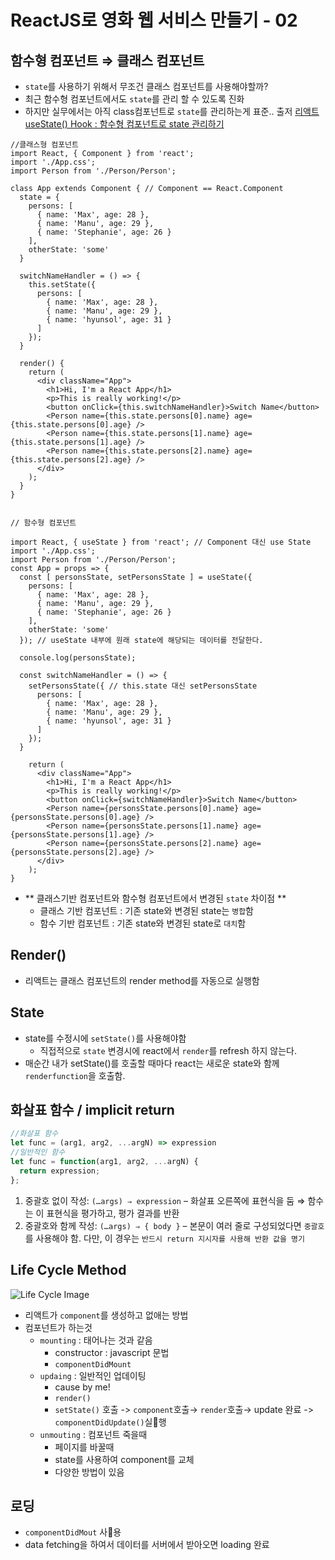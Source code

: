 # ReactJS로 영화 웹 서비스 만들기 - 02
 
## 함수형 컴포넌트 ⇒ 클래스 컴포넌트
- `state`를 사용하기 위해서 무조건 클래스 컴포넌트를 사용해야할까?
- 최근 함수형 컴포넌트에서도 `state`를 관리 할 수 있도록 진화
- 하지만 실무에서는 아직 class컴포넌트로 `state`를 관리하는게 표준..
출저
[리액트 useState() Hook : 함수형 컴포넌트로 state 관리하기](https://soldonii.tistory.com/106)

```JSX
//클래스형 컴포넌트
import React, { Component } from 'react';
import './App.css';
import Person from './Person/Person';

class App extends Component { // Component == React.Component
  state = {
    persons: [
      { name: 'Max', age: 28 },
      { name: 'Manu', age: 29 },
      { name: 'Stephanie', age: 26 }
    ],
    otherState: 'some'
  }

  switchNameHandler = () => {
    this.setState({
      persons: [
        { name: 'Max', age: 28 },
        { name: 'Manu', age: 29 },
        { name: 'hyunsol', age: 31 }
      ]
    });
  }

  render() {
    return (
      <div className="App">
        <h1>Hi, I'm a React App</h1>
        <p>This is really working!</p>
        <button onClick={this.switchNameHandler}>Switch Name</button>
        <Person name={this.state.persons[0].name} age={this.state.persons[0].age} />
        <Person name={this.state.persons[1].name} age={this.state.persons[1].age} />
        <Person name={this.state.persons[2].name} age={this.state.persons[2].age} />
      </div>
    );
  }
}


// 함수형 컴포넌트

import React, { useState } from 'react'; // Component 대신 use State
import './App.css';
import Person from './Person/Person';
const App = props => {
  const [ personsState, setPersonsState ] = useState({
    persons: [
      { name: 'Max', age: 28 },
      { name: 'Manu', age: 29 },
      { name: 'Stephanie', age: 26 }
    ],
    otherState: 'some'
  }); // useState 내부에 원래 state에 해당되는 데이터를 전달한다.

  console.log(personsState);

  const switchNameHandler = () => {
    setPersonsState({ // this.state 대신 setPersonsState
      persons: [
        { name: 'Max', age: 28 },
        { name: 'Manu', age: 29 },
        { name: 'hyunsol', age: 31 }
      ]
    });
  }

    return (
      <div className="App">
        <h1>Hi, I'm a React App</h1>
        <p>This is really working!</p>
        <button onClick={switchNameHandler}>Switch Name</button>
        <Person name={personsState.persons[0].name} age={personsState.persons[0].age} />
        <Person name={personsState.persons[1].name} age={personsState.persons[1].age} />
        <Person name={personsState.persons[2].name} age={personsState.persons[2].age} />
      </div>
    );
}

```

- ** 클래스기반 컴포넌트와 함수형 컴포넌트에서 변경된 `state` 차이점 ** 
	- 클래스 기반 컴포넌트 : 기존 state와 변경된 state는 `병합`함
	- 함수 기반 컴포넌트 : 기존 state와 변경된 state로 `대치`함


## Render()
- 리액트는 클래스 컴포넌트의 render method를 자동으로 실행함

## State
- state를 수정시에 `setState()`를 사용해야함
	- 직접적으로 `state` 변경시에  react에서 `render`를 refresh 하지 않는다.
- 매순간 내가 setState()를 호출할 때마다 react는 새로운 state와 함께 `renderfunction`을 호출함.

## 화살표 함수 / implicit return 
```javascript
//화살표 함수
let func = (arg1, arg2, ...argN) => expression
//일반적인 함수
let func = function(arg1, arg2, ...argN) {
  return expression;
};
```
1. 중괄호 없이 작성: `(…args) ⇒ expression` – 화살표 오른쪽에 표현식을 둠 ⇒ 함수는 이 표현식을 평가하고, 평가 결과를 반환
2. 중괄호와 함께 작성: `(…args) ⇒ { body }` – 본문이 여러 줄로 구성되었다면  `중괄호`를 사용해야 함. 다만, 이 경우는 `반드시 return 지시자를 사용해 반환 값을 명기`

## Life Cycle Method
![Life Cycle Image](https://cdn.filestackcontent.com/ApNH7030SAG1wAycdj3H)
- 리액트가 `component`를 생성하고 없애는 방법
- 컴포넌트가 하는것
	- `mounting` :  태어나는 것과 같음
		- constructor : javascript 문법
		- `componentDidMount`
	- `updaing` : 일반적인 업데이팅
		- cause by me! 
		- `render()`
		- `setState()` 호출 -> `component`호출→ `render`호출→ update 완료 -> `componentDidUpdate()`실행
	- `unmouting` : 컴포넌트 죽을때
		- 페이지를 바꿀때
		- state를 사용하여 component를 교체
		- 다양한 방법이 있음


## 로딩
- `componentDidMout` 사용
- data fetching을 하여서 데이터를 서버에서 받아오면 loading 완료 
